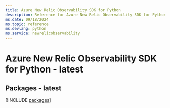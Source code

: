 ```yaml
---
title: Azure New Relic Observability SDK for Python
description: Reference for Azure New Relic Observability SDK for Python
ms.date: 09/18/2024
ms.topic: reference
ms.devlang: python
ms.service: newrelicobservability
---
```

# Azure New Relic Observability SDK for Python - latest
## Packages - latest
[!INCLUDE [packages](new-relic-observability-index.md)]